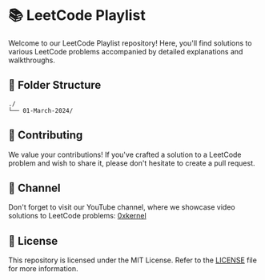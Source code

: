 # 📚 LeetCode Playlist

Welcome to our LeetCode Playlist repository! Here, you'll find solutions to various LeetCode problems accompanied by detailed explanations and walkthroughs.

## 📂 Folder Structure
```plaintext
./
└── 01-March-2024/
```

## 🤝 Contributing

We value your contributions! If you've crafted a solution to a LeetCode problem and wish to share it, please don't hesitate to create a pull request.

## 🎥 Channel

Don't forget to visit our YouTube channel, where we showcase video solutions to LeetCode problems: [0xkernel](www.youtube.com/@kernelrb)

## 📝 License

This repository is licensed under the MIT License. Refer to the [LICENSE](LICENSE) file for more information.
